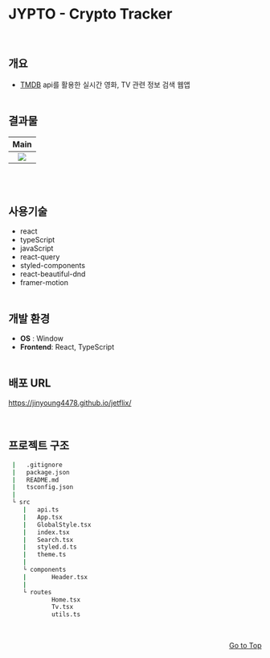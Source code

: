 <h1 id="top">JYPTO - Crypto Tracker</h1>
<br>

## 개요

- [TMDB](https://www.themoviedb.org/) api를 활용한 실시간 영화, TV 관련 정보 검색 웹앱
  <br>
  <br>

## 결과물

|Main|
|:---:|
|<center><img src="https://user-images.githubusercontent.com/102174146/177328446-77063f50-f013-4eaf-9488-8d0b05e4e82d.png"></center>|
  <br>
  <br>

## 사용기술

- react
- typeScript
- javaScript
- react-query
- styled-components
- react-beautiful-dnd
- framer-motion
  <br>
  <br>

## 개발 환경

- **OS** : Window
- **Frontend**: React, TypeScript
  <br>
  <br>

## 배포 URL

https://jinyoung4478.github.io/jetflix/

<br>

## 프로젝트 구조

```bash
 |   .gitignore
 |   package.json
 |   README.md
 |   tsconfig.json
 |
 └ src
    |   api.ts
    |   App.tsx
    |   GlobalStyle.tsx
    |   index.tsx
    |   Search.tsx
    |   styled.d.ts
    |   theme.ts
    |
    └ components
    |       Header.tsx
    |
    └ routes
            Home.tsx
            Tv.tsx
            utils.ts
```

<br>
<p align="right"><a href="#top">Go to Top</a></p>
